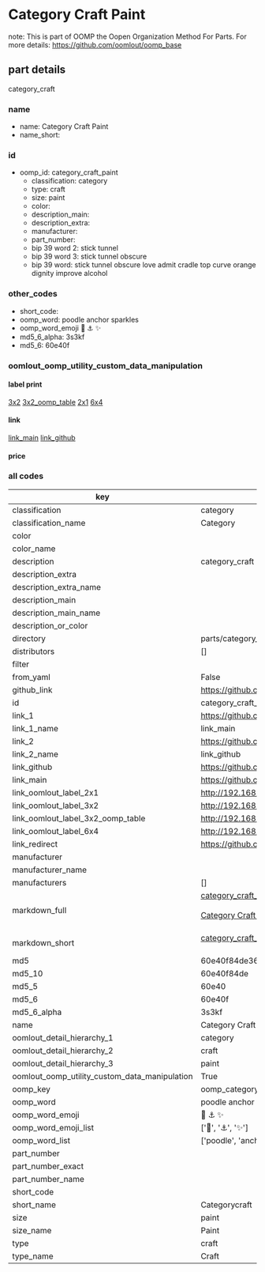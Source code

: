 # Category Craft Paint  

note: This is part of OOMP the Oopen Organization Method For Parts. For more details: https://github.com/oomlout/oomp_base

##  part details
  



category_craft



### name
* name: Category Craft Paint
* name_short: 
### id
* oomp_id: category_craft_paint
  * classification: category
  * type: craft
  * size: paint
  * color: 
  * description_main: 
  * description_extra: 
  * manufacturer: 
  * part_number: 
  * bip 39 word 2: stick tunnel
  * bip 39 word 3: stick tunnel obscure
  * bip 39 word: stick tunnel obscure love admit cradle top curve orange dignity improve alcohol

### other_codes
* short_code: 
* oomp_word: poodle anchor sparkles
* oomp_word_emoji :poodle: :anchor: :sparkles:
* md5_6_alpha: 3s3kf
* md5_6: 60e40f






### oomlout_oomp_utility_custom_data_manipulation
#### label print
[3x2](http://192.168.1.245:1112/?label=oomp%203s3kf)
[3x2_oomp_table](http://192.168.1.108:1112/?label=oomp%203s3kf)
[2x1](http://192.168.1.242:1112/?label=oomp%203s3kf)
[6x4](http://192.168.1.55:1112/?label=oomp%203s3kf)    

#### link

[link_main](https://github.com/oomlout/oomlout_oomp_version_1_messy/tree/main/parts/category_craft_paint) [link_github](https://github.com/oomlout/oomlout_oomp_version_1_messy/tree/main/parts/category_craft_paint)                             

#### price







### all codes 
| key | value |  
| --- | --- |  
| classification | category |  
| classification_name | Category |  
| color |  |  
| color_name |  |  
| description | category_craft |  
| description_extra |  |  
| description_extra_name |  |  
| description_main |  |  
| description_main_name |  |  
| description_or_color |   |  
| directory | parts/category_craft_paint |  
| distributors | [] |  
| filter |  |  
| from_yaml | False |  
| github_link | https://github.com/oomlout/oomlout_oomp_part_src/tree/main/parts/category_craft_paint |  
| id | category_craft_paint |  
| link_1 | https://github.com/oomlout/oomlout_oomp_version_1_messy/tree/main/parts/category_craft_paint |  
| link_1_name | link_main |  
| link_2 | https://github.com/oomlout/oomlout_oomp_version_1_messy/tree/main/parts/category_craft_paint |  
| link_2_name | link_github |  
| link_github | https://github.com/oomlout/oomlout_oomp_version_1_messy/tree/main/parts/category_craft_paint |  
| link_main | https://github.com/oomlout/oomlout_oomp_version_1_messy/tree/main/parts/category_craft_paint |  
| link_oomlout_label_2x1 | http://192.168.1.242:1112/?label=oomp%203s3kf |  
| link_oomlout_label_3x2 | http://192.168.1.245:1112/?label=oomp%203s3kf |  
| link_oomlout_label_3x2_oomp_table | http://192.168.1.108:1112/?label=oomp%203s3kf |  
| link_oomlout_label_6x4 | http://192.168.1.55:1112/?label=oomp%203s3kf |  
| link_redirect | https://github.com/oomlout/oomlout_oomp_version_1_messy/tree/main/parts/category_craft_paint |  
| manufacturer |  |  
| manufacturer_name |  |  
| manufacturers | [] |  
| markdown_full | [category_craft_paint](none)<br>[](none)<br>[Category Craft Paint](none)<br><br> |  
| markdown_short | [category_craft_paint](none)<br><br> |  
| md5 | 60e40f84de365c9cc781d84730baa6ad |  
| md5_10 | 60e40f84de |  
| md5_5 | 60e40 |  
| md5_6 | 60e40f |  
| md5_6_alpha | 3s3kf |  
| name | Category Craft Paint |  
| oomlout_detail_hierarchy_1 | category |  
| oomlout_detail_hierarchy_2 | craft |  
| oomlout_detail_hierarchy_3 | paint |  
| oomlout_oomp_utility_custom_data_manipulation | True |  
| oomp_key | oomp_category_craft_paint |  
| oomp_word | poodle anchor sparkles |  
| oomp_word_emoji | :poodle: :anchor: :sparkles: |  
| oomp_word_emoji_list | [':poodle:', ':anchor:', ':sparkles:'] |  
| oomp_word_list | ['poodle', 'anchor', 'sparkles'] |  
| part_number |  |  
| part_number_exact |  |  
| part_number_name |  |  
| short_code |  |  
| short_name | Categorycraft |  
| size | paint |  
| size_name | Paint |  
| type | craft |  
| type_name | Craft |  
